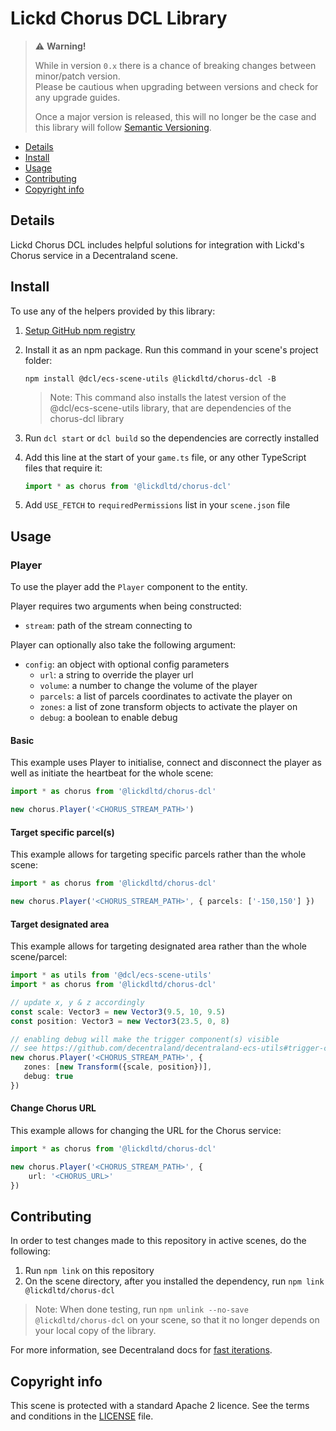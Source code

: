 # Lickd Chorus DCL Library

> ⚠️ **Warning!**  
> 
> While in version `0.x` there is a chance of breaking changes between minor/patch version.  
> Please be cautious when upgrading between versions and check for any upgrade guides.  
> 
> Once a major version is released, this will no longer be the case and this library will follow [Semantic Versioning](https://semver.org/).

* [Details](#details)
* [Install](#install)
* [Usage](#usage)
* [Contributing](#contributing)
* [Copyright info](#copyright-info)

## Details

Lickd Chorus DCL includes helpful solutions for integration with Lickd's Chorus service in a Decentraland scene.

## Install

To use any of the helpers provided by this library:

1. [Setup GitHub npm registry](https://docs.github.com/en/packages/working-with-a-github-packages-registry/working-with-the-npm-registry#installing-a-package)

2. Install it as an npm package. Run this command in your scene's project folder:

   ```
   npm install @dcl/ecs-scene-utils @lickdltd/chorus-dcl -B
   ```

   > Note: This command also installs the latest version of the @dcl/ecs-scene-utils library, that are dependencies of the chorus-dcl library

3. Run `dcl start` or `dcl build` so the dependencies are correctly installed

4. Add this line at the start of your `game.ts` file, or any other TypeScript files that require it:

   ```ts
   import * as chorus from '@lickdltd/chorus-dcl'
   ```

5. Add `USE_FETCH` to `requiredPermissions` list in your `scene.json` file

## Usage

### Player

To use the player add the `Player` component to the entity.

Player requires two arguments when being constructed:

- `stream`: path of the stream connecting to

Player can optionally also take the following argument:

- `config`: an object with optional config parameters
  - `url`: a string to override the player url
  - `volume`: a number to change the volume of the player
  - `parcels`: a list of parcels coordinates to activate the player on
  - `zones`: a list of zone transform objects to activate the player on
  - `debug`: a boolean to enable debug 

#### Basic

This example uses Player to initialise, connect and disconnect the player as well as initiate the heartbeat for the
whole scene:

```ts
import * as chorus from '@lickdltd/chorus-dcl'

new chorus.Player('<CHORUS_STREAM_PATH>')
```

#### Target specific parcel(s)

This example allows for targeting specific parcels rather than the whole scene:

```ts
import * as chorus from '@lickdltd/chorus-dcl'

new chorus.Player('<CHORUS_STREAM_PATH>', { parcels: ['-150,150'] })
```

#### Target designated area

This example allows for targeting designated area rather than the whole scene/parcel:

```ts
import * as utils from '@dcl/ecs-scene-utils'
import * as chorus from '@lickdltd/chorus-dcl'

// update x, y & z accordingly
const scale: Vector3 = new Vector3(9.5, 10, 9.5)
const position: Vector3 = new Vector3(23.5, 0, 8)

// enabling debug will make the trigger component(s) visible
// see https://github.com/decentraland/decentraland-ecs-utils#trigger-component for more information
new chorus.Player('<CHORUS_STREAM_PATH>', {
   zones: [new Transform({scale, position})],
   debug: true
})
```

#### Change Chorus URL

This example allows for changing the URL for the Chorus service:

```ts
import * as chorus from '@lickdltd/chorus-dcl'

new chorus.Player('<CHORUS_STREAM_PATH>', {
    url: '<CHORUS_URL>'
})
```

## Contributing

In order to test changes made to this repository in active scenes, do the following:

1. Run `npm link` on this repository
2. On the scene directory, after you installed the dependency, run `npm link @lickdltd/chorus-dcl`

> Note: When done testing, run `npm unlink --no-save @lickdltd/chorus-dcl` on your scene, so that it no longer depends on your local copy of the library.

For more information, see Decentraland docs for [fast iterations](https://docs.decentraland.org/creator/development-guide/create-libraries/#fast-iterations). 

## Copyright info

This scene is protected with a standard Apache 2 licence. See the terms and conditions in the [LICENSE](/LICENSE) file.
